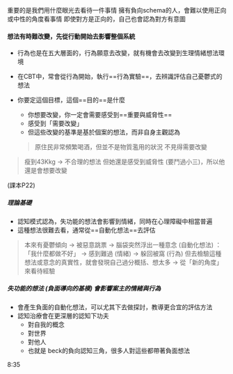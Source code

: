 重要的是我們用什麼眼光去看待一件事情
擁有負向schema的人，會難以使用正向或中性的角度看事情
即使對方是正向的，自己也會認為對方有意圖

#### 想法有時難改變，先從行動開始去影響整個系統
- 行為也是在五大層面的，行為願意去改變，就有機會去改變到生理情緒想法環境
- 在CBT中，常會從行為開始，執行==行為實驗==，去辨識評估自己憂鬱式的想法
- 你要定這個目標，這個==目的==是什麼
	- 你想要改變，你一定會需要感受到==重要與威脅性==
	- 感受到「需要改變」
	- 但這些改變的基準是基於個案的想法，而非自身主觀認為
	
	> 原住民非常頻繁喝酒，但並不是物質濫用的狀況
	> 不見得需要改變
	
> 瘦到43Kkg -> 不合理的想法
> 但她還是感受到威脅性 (要鬥過小三)，所以他還是會想要改變

(課本P22)
##### 理論基礎
- 認知模式認為，失功能的想法會影響到情緒，同時在心理障礙中相當普遍
- 這種想法很難去看，通常從==自動化想法==去評估
> 本來有憂鬱傾向 -> 被惡意跳票
> -> 腦袋突然浮出一種意念 (自動化想法) ：「我什麼都做不好」
> -> 感到難過 (情緒) -> 躲回被窩 (行為)
> 但去檢驗這種想法或意念的真實性，就會發現自己過分概括、想太多
> -> 從「新的角度」來看待經驗

##### 失功能的想法 (負面導向的基模) 會影響案主的情緒與行為
- 會產生負面的自動化想法，可以尤其下去做探討，教導更合宜的評估方法
- 認知治療會在更深層的認知下功夫
	- 對自我的概念
	- 對世界
	- 對他人
	- 也就是 beck的負向認知三角，很多人對這些都帶著負面想法

8:35